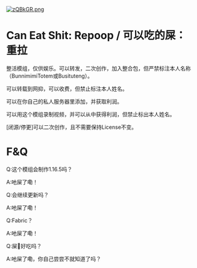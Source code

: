 [![zQBkGR.png](https://s1.ax1x.com/2022/11/21/zQBkGR.png)](https://imgse.com/i/zQBkGR)
# Can Eat Shit: Repoop / 可以吃的屎：重拉

整活模组，仅供娱乐。可以转发，二次创作，加入整合包，但严禁标注本人名称（BunnimimiTotem或Busituteng）。

可以转载到网抑，可以收费，但禁止标注本人姓名。

可以在你自己的私人服务器里添加，并获取利润。

可以用这个模组录制视频，并可以从中获得利润，但禁止标出本人姓名。

[闭源/停更]可以二次创作，且不需要保持License不变。

# F&Q
Q:这个模组会制作1.16.5吗？

A:吔屎了嘞！

Q:会继续更新吗？

A:吔屎了嘞！

Q:Fabric？

A:吔屎了嘞！

Q:屎💩好吃吗？

A:吔屎了嘞，你自己尝尝不就知道了吗？
